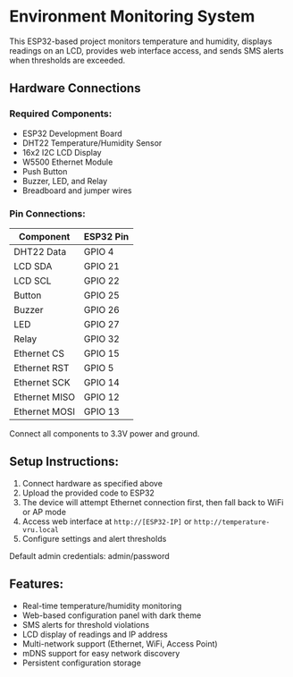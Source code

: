 # Environment Monitoring System

This ESP32-based project monitors temperature and humidity, displays readings on an LCD, provides web interface access, and sends SMS alerts when thresholds are exceeded.

## Hardware Connections

### Required Components:
- ESP32 Development Board
- DHT22 Temperature/Humidity Sensor
- 16x2 I2C LCD Display
- W5500 Ethernet Module
- Push Button
- Buzzer, LED, and Relay
- Breadboard and jumper wires

### Pin Connections:

| Component | ESP32 Pin |
|-----------|-----------|
| DHT22 Data | GPIO 4 |
| LCD SDA | GPIO 21 |
| LCD SCL | GPIO 22 |
| Button | GPIO 25 |
| Buzzer | GPIO 26 |
| LED | GPIO 27 |
| Relay | GPIO 32 |
| Ethernet CS | GPIO 15 |
| Ethernet RST | GPIO 5 |
| Ethernet SCK | GPIO 14 |
| Ethernet MISO | GPIO 12 |
| Ethernet MOSI | GPIO 13 |

Connect all components to 3.3V power and ground.

## Setup Instructions:
1. Connect hardware as specified above
2. Upload the provided code to ESP32
3. The device will attempt Ethernet connection first, then fall back to WiFi or AP mode
4. Access web interface at `http://[ESP32-IP]` or `http://temperature-vru.local`
5. Configure settings and alert thresholds

Default admin credentials: admin/password

## Features:
- Real-time temperature/humidity monitoring
- Web-based configuration panel with dark theme
- SMS alerts for threshold violations
- LCD display of readings and IP address
- Multi-network support (Ethernet, WiFi, Access Point)
- mDNS support for easy network discovery
- Persistent configuration storage
